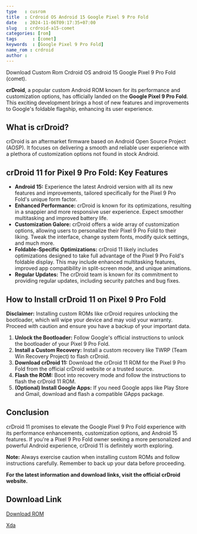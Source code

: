 ```yaml
---
type   : cusrom
title  : Crdroid OS Android 15 Google Pixel 9 Pro Fold
date   : 2024-11-06T09:17:35+07:00
slug   : crdroid-a15-comet
categories: [rom]
tags      : [comet]
keywords  : [Google Pixel 9 Pro Fold]
name_rom : crdroid
author : 
---
```


Download Custom Rom Crdroid OS android 15 Google Pixel 9 Pro Fold (comet).

**crDroid**, a popular custom Android ROM known for its performance and customization options, has officially landed on the **Google Pixel 9 Pro Fold**. This exciting development brings a host of new features and improvements to Google's foldable flagship, enhancing its user experience.

## What is crDroid?

crDroid is an aftermarket firmware based on Android Open Source Project (AOSP). It focuses on delivering a smooth and reliable user experience with a plethora of customization options not found in stock Android.

## crDroid 11 for Pixel 9 Pro Fold: Key Features

* **Android 15:**  Experience the latest Android version with all its new features and improvements, tailored specifically for the Pixel 9 Pro Fold's unique form factor.
* **Enhanced Performance:** crDroid is known for its optimizations, resulting in a snappier and more responsive user experience. Expect smoother multitasking and improved battery life.
* **Customization Galore:**  crDroid offers a wide array of customization options, allowing users to personalize their Pixel 9 Pro Fold to their liking. Tweak the interface, change system fonts, modify quick settings, and much more.
* **Foldable-Specific Optimizations:** crDroid 11 likely includes optimizations designed to take full advantage of the Pixel 9 Pro Fold's foldable display. This may include enhanced multitasking features, improved app compatibility in split-screen mode, and unique animations.
* **Regular Updates:** The crDroid team is known for its commitment to providing regular updates, including security patches and bug fixes.

## How to Install crDroid 11 on Pixel 9 Pro Fold

**Disclaimer:** Installing custom ROMs like crDroid requires unlocking the bootloader, which will wipe your device and may void your warranty. Proceed with caution and ensure you have a backup of your important data.

1. **Unlock the Bootloader:** Follow Google's official instructions to unlock the bootloader of your Pixel 9 Pro Fold.
2. **Install a Custom Recovery:**  Install a custom recovery like TWRP (Team Win Recovery Project) to flash crDroid.
3. **Download crDroid 11:** Download the crDroid 11 ROM for the Pixel 9 Pro Fold from the official crDroid website or a trusted source.
4. **Flash the ROM:** Boot into recovery mode and follow the instructions to flash the crDroid 11 ROM.
5. **(Optional) Install Google Apps:** If you need Google apps like Play Store and Gmail, download and flash a compatible GApps package.

## Conclusion

crDroid 11 promises to elevate the Google Pixel 9 Pro Fold experience with its performance enhancements, customization options, and Android 15 features. If you're a Pixel 9 Pro Fold owner seeking a more personalized and powerful Android experience, crDroid 11 is definitely worth exploring.

**Note:**  Always exercise caution when installing custom ROMs and follow instructions carefully. Remember to back up your data before proceeding.

**For the latest information and download links, visit the official crDroid website.**



## Download Link
[Download ROM](https://crdroid.net/comet/11)

[Xda](https://xdaforums.com/t/rom-15-pixel-9-pro-fold-crdroid-v11-official.4701754/)

